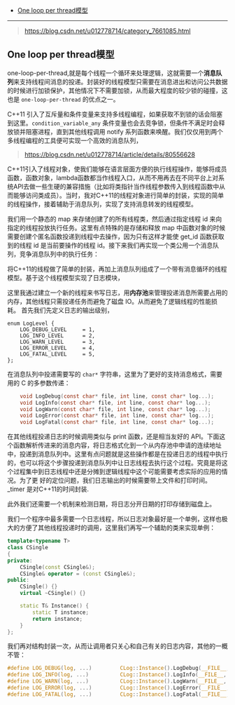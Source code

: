 
- [One loop per thread模型](#one-loop-per-thread模型)

-------

> https://blog.csdn.net/u012778714/category_7661085.html

## One loop per thread模型

one-loop-per-thread,就是每个线程一个循环来处理逻辑，这就需要一个**消息队列**来支持线程间消息的投递。封装好的线程模型只需要在消息进出和访问公共数据的时候进行加锁保护，其他情况下不需要加锁，从而最大程度的较少锁的碰撞，这也是 `one-loop-per-thread` 的优点之一。

C++11 引入了互斥量和条件变量来支持多线程编程，如果获取不到锁的话会阻塞到这里。`condition_variable_any` 条件变量也会去竞争锁，但条件不满足时会释放锁并阻塞进程，直到其他线程调用 notify 系列函数来唤醒。我们仅仅用到两个多线程编程的工具便可实现一个高效的消息队列，

> https://blog.csdn.net/u012778714/article/details/80556628

C++11引入了线程对象，使我们能够在语言层面方便的执行线程操作，能够将成员函数，函数对象，lambda函数都当作线程入口，从而不用再去在不同平台上对系统API去做一些生硬的兼容措施（比如将类指针当作线程参数传入到线程函数中从而能够访问类成员）。当时，我对C++11的线程对象进行简单的封装，实现的简单的线程操作，接着辅助于消息队列，实现了支持消息转发的线程模型。

我们用一个静态的 map 来存储创建了的所有线程类，然后通过指定线程 id 来向指定的线程投放执行任务。这里有点特殊的是存储和释放 map 中函数对象的时候需要创建个匿名函数投递到线程中去操作，因为只有这样才能使 get_id 函数获取到的线程 id 是当前要操作的线程 id。接下来我们再实现一个类公用一个消息队列，竞争消息队列中的执行任务：

将C++11的线程做了简单的封装，再加上消息队列组成了一个带有消息循环的线程模型。基于这个线程模型实现了日志模块，

这里我通过建立一个新的线程来书写日志，用**内存池**来管理投递消息所需要占用的内存，其他线程只需投递任务而避免了磁盘 IO。从而避免了逻辑线程的性能损耗。
首先我们先定义日志的输出级别，

```
enum LogLevel {
    LOG_DEBUG_LEVEL     = 1,
    LOG_INFO_LEVEL      = 2,
    LOG_WARN_LEVEL      = 3,
    LOG_ERROR_LEVEL     = 4,
    LOG_FATAL_LEVEL     = 5,
};
```

在消息队列中投递需要写的 `char*` 字符串，这里为了更好的支持消息格式，需要用的 C 的多参数传递：

```c
    void LogDebug(const char* file, int line, const char* log...);
    void LogInfo(const char* file, int line, const char* log...);
    void LogWarn(const char* file, int line, const char* log...);
    void LogError(const char* file, int line, const char* log...);
    void LogFatal(const char* file, int line, const char* log...);
```

在其他线程投递日志的时候调用类似与 print 函数，还是相当友好的 API。下面这个函数解析传进来的消息内容，将日志格式化到一个从内存池中申请的连续地址中，投递到消息队列中。这里有点问题就是这些操作都是在投递日志的线程中执行的，也可以将这个步骤投递到消息队列中让日志线程去执行这个过程。究竟是将这个过程集中到日志线程中还是分摊到逻辑线程中这个可能需要考虑实际的应用的情况。为了更 好的定位问题，我们日志输出的时候需要带上文件和打印时间。_timer 是对C++11的时间封装.

此外我们还需要一个机制来检测日期，将日志分开日期的打印存储到磁盘上。

我们一个程序中最多需要一个日志线程，所以日志对象最好是一个单例，这样也极大的方便了其他线程投递时的调用，这里我们再写一个辅助的类来实现单例：

```cpp
template<typename T>
class CSingle
{
private:
    CSingle(const CSingle&);
    CSingle& operator = (const CSingle&);
public:
    CSingle() {}
    virtual ~CSingle() {}

    static T& Instance() {
        static T instance;
        return instance;
    }
};
```

我们再对结构封装一次，从而让调用者只关心和自己有关的日志内容，其他的一概不管：

```c
#define LOG_DEBUG(log, ...)         CLog::Instance().LogDebug(__FILE__, __LINE__, log, ##__VA_ARGS__);
#define LOG_INFO(log, ...)          CLog::Instance().LogInfo(__FILE__, __LINE__, log, ##__VA_ARGS__);
#define LOG_WARN(log, ...)          CLog::Instance().LogWarn(__FILE__, __LINE__, log, ##__VA_ARGS__);
#define LOG_ERROR(log, ...)         CLog::Instance().LogError(__FILE__, __LINE__, log, ##__VA_ARGS__);
#define LOG_FATAL(log, ...)         CLog::Instance().LogFatal(__FILE__, __LINE__, log, ##__VA_ARGS__);
```

